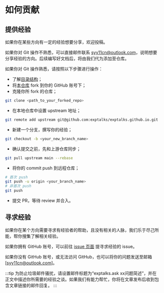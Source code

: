 # 如何贡献

## 提供经验

如果你在某些方向有一定的经验想要分享，欢迎投稿。

如果你对 Git 操作不熟悉，可以直接邮件联系 [syy11cn@outlook.com](mailto:syy11cn@outlook.com)，说明想要分享经验的方向。后续编写好文档后，将由我们代为添加至仓库。

如果你对 Git 操作熟悉，请按照以下步骤进行操作：

- 了解[目录结构](./structure.md)；
- 将[本仓库](https://github.com/exptalks/exptalks.github.io) fork 到你的 GitHub 账号下；
- 克隆你所 fork 的仓库；

```bash
git clone <path_to_your_forked_repo>
```

- 在本地仓库中设置 upstream 地址；

```bash
git remote add upstream git@github.com:exptalks/exptalks.github.io.git
```

- 新建一个分支，撰写你的经验；

```bash
git checkout -b <your_new_branch_name>
```

- 确认提交之前，先和上游仓库同步；

```bash
git pull upstream main --rebase
```

- 将你的 commit push 到远程仓库；

```bash
# 首次 push
git push -u origin <your_branch_name>
# 非首次 push
git push
```

- 提交 PR，等待 review 并合入。

## 寻求经验

如果你在某个方向需要寻求有经验者的帮助，且没有相关的人脉，我们乐于尽己所能，帮你搜集了解相关经验。

如果你拥有 GitHub 账号，可以前往 [issue 页面](https://github.com/exptalks/exptalks.github.io/issues) 提寻求经验的 issue。

如果你没有 GitHub 账号，或无法访问 GitHub，也可以将你的问题发送至邮箱 [syy11cn@outlook.com]。

:::tip
为防止垃圾邮件骚扰，请设置邮件标题为“exptalks.ask xx问题简述”，并在正文中描述你所需要的经验之谈。如果我们有能力帮忙，你将在文章发布后收到包含文章链接的邮件回复。
:::
